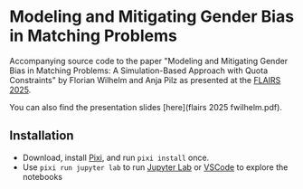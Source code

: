 # Modeling and Mitigating Gender Bias in Matching Problems

Accompanying source code to the paper "Modeling and Mitigating Gender Bias in Matching Problems:
A Simulation-Based Approach with Quota Constraints" by Florian Wilhelm and Anja Pilz as presented
at the [FLAIRS 2025](https://www.flairs-38.info/).

You can also find the presentation slides [here](flairs 2025 fwilhelm.pdf).

## Installation

* Download, install [Pixi], and run `pixi install` once.
* Use `pixi run jupyter lab` to run [Jupyter Lab] or [VSCode] to explore the notebooks

[Pixi]: https://pixi.sh/
[Jupyter Lab]: https://jupyter.org/
[VSCode]: https://code.visualstudio.com/
